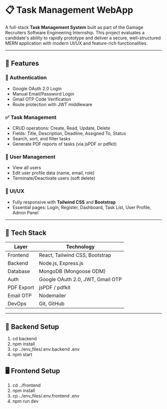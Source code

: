 # 📋 Task Management WebApp

A full-stack **Task Management System** built as part of the Gamage Recruiters Software Engineering Internship. This project evaluates a candidate's ability to rapidly prototype and deliver a secure, well-structured MERN application with modern UI/UX and feature-rich functionalities.

---

## 🚀 Features

### 🔐 Authentication
- Google OAuth 2.0 Login
- Manual Email/Password Login
- Gmail OTP Code Verification
- Route protection with JWT middleware

### ✅ Task Management
- CRUD operations: Create, Read, Update, Delete
- Fields: Title, Description, Deadline, Assigned To, Status
- Search, sort, and filter tasks
- Generate PDF reports of tasks (via jsPDF or pdfkit)

### 👥 User Management
- View all users
- Edit user profile data (name, email, role)
- Terminate/Deactivate users (soft delete)

### 🎨 UI/UX
- Fully responsive with **Tailwind CSS** and **Bootstrap**
- Essential pages: Login, Register, Dashboard, Task List, User Profile, Admin Panel

---

## 🧱 Tech Stack

| Layer      | Technology                             |
|------------|----------------------------------------|
| Frontend   | React, Tailwind CSS, Bootstrap         |
| Backend    | Node.js, Express.js                    |
| Database   | MongoDB (Mongoose ODM)                 |
| Auth       | Google OAuth 2.0, JWT, Gmail OTP       |
| PDF Export | jsPDF / pdfkit                         |
| Email OTP  | Nodemailer                             |
| DevOps     | Git, GitHub                            |

---

## 🔧 Backend Setup

1. cd backend  
2. npm install  
3. cp ../env_files/.env.backend .env  
4. npm start  

## 🖥️ Frontend Setup

1. cd ../frontend  
2. npm install  
3. cp ../env_files/.env.frontend .env  
4. npm run dev  

